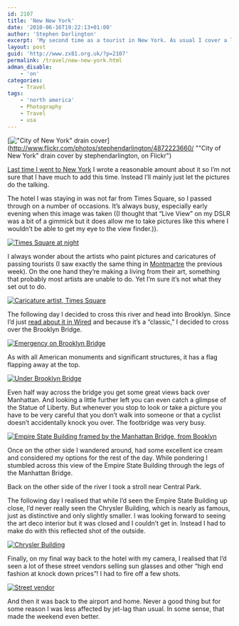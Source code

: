 ```yaml
---
id: 2107
title: 'New New York'
date: '2010-06-16T19:22:13+01:00'
author: 'Stephen Darlington'
excerpt: 'My second time as a tourist in New York. As usual I cover a lot of ground.'
layout: post
guid: 'http://www.zx81.org.uk/?p=2107'
permalink: /travel/new-new-york.html
adman_disable:
    - 'on'
categories:
    - Travel
tags:
    - 'north america'
    - Photography
    - Travel
    - usa
---
```


[!["City of New York" drain cover](https://i0.wp.com/farm5.staticflickr.com/4099/4872223660_355d42a61c.jpg?resize=500%2C333)](http://www.flickr.com/photos/stephendarlington/4872223660/ ""City of New York" drain cover by stephendarlington, on Flickr")

[Last time I went to New York](http://www.zx81.org.uk/travel/new-york-2006.html) I wrote a reasonable amount about it so I’m not sure that I have much to add this time. Instead I’ll mainly just let the pictures do the talking.

The hotel I was staying in was not far from Times Square, so I passed through on a number of occasions. It’s always busy, especially early evening when this image was taken ((I thought that “Live View” on my DSLR was a bit of a gimmick but it does allow me to take pictures like this where I wouldn’t be able to get my eye to the view finder.)).

[![Times Square at night](https://i0.wp.com/farm5.staticflickr.com/4095/4872224692_8d2bd30e19.jpg?resize=500%2C333)](http://www.flickr.com/photos/stephendarlington/4872224692/ "Times Square at night by stephendarlington, on Flickr")

I always wonder about the artists who paint pictures and caricatures of passing tourists (I saw exactly the same thing in [Montmartre](http://www.zx81.org.uk/travel/paris-part-deux.html) the previous week). On the one hand they’re making a living from their art, something that probably most artists are unable to do. Yet I’m sure it’s not what they set out to do.

[![Caricature artist, Times Square](https://i0.wp.com/farm5.staticflickr.com/4139/4872225234_83f8452697.jpg?resize=500%2C333)](http://www.flickr.com/photos/stephendarlington/4872225234/ "Caricature artist, Times Square by stephendarlington, on Flickr")

The following day I decided to cross this river and head into Brooklyn. Since I’d just [read about it in Wired](http://www.wired.com/thisdayintech/2010/05/0524brooklyn-bridge-opens/) and because it’s a “classic,” I decided to cross over the Brooklyn Bridge.

[![Emergency on Brooklyn Bridge](https://i0.wp.com/farm5.staticflickr.com/4082/4872225422_0b437be069.jpg?resize=500%2C333)](http://www.flickr.com/photos/stephendarlington/4872225422/ "Emergency on Brooklyn Bridge by stephendarlington, on Flickr")

As with all American monuments and significant structures, it has a flag flapping away at the top.

[![Under Brooklyn Bridge](https://i0.wp.com/farm5.staticflickr.com/4093/4872225742_02ee58a1e1.jpg?resize=500%2C333)](http://www.flickr.com/photos/stephendarlington/4872225742/ "Under Brooklyn Bridge by stephendarlington, on Flickr")

Even half way across the bridge you get some great views back over Manhattan. And looking a little further left you can even catch a glimpse of the Statue of Liberty. But whenever you stop to look or take a picture you have to be very careful that you don’t walk into someone or that a cyclist doesn’t accidentally knock you over. The footbridge was very busy.

[![Empire State Building framed by the Manhattan Bridge, from Booklyn](https://i0.wp.com/farm5.staticflickr.com/4121/4872226058_435bbcd582.jpg?resize=333%2C500)](http://www.flickr.com/photos/stephendarlington/4872226058/ "Empire State Building framed by the Manhattan Bridge, from Booklyn by stephendarlington, on Flickr")

Once on the other side I wandered around, had some excellent ice cream and considered my options for the rest of the day. While pondering I stumbled across this view of the Empire State Building through the legs of the Manhattan Bridge.

Back on the other side of the river I took a stroll near Central Park.

The following day I realised that while I’d seen the Empire State Building up close, I’d never really seen the Chrysler Building, which is nearly as famous, just as distinctive and only slightly smaller. I was looking forward to seeing the art deco interior but it was closed and I couldn’t get in. Instead I had to make do with this reflected shot of the outside.

[![Chrysler Building](https://i0.wp.com/farm5.staticflickr.com/4135/4872226370_59903b8d43.jpg?resize=500%2C333)](http://www.flickr.com/photos/stephendarlington/4872226370/ "Chrysler Building by stephendarlington, on Flickr")

Finally, on my final way back to the hotel with my camera, I realised that I’d seen a lot of these street vendors selling sun glasses and other “high end fashion at knock down prices”! I had to fire off a few shots.

[![Street vendor](https://i0.wp.com/farm5.staticflickr.com/4139/4872257126_91515eaac3.jpg?resize=500%2C333)](http://www.flickr.com/photos/stephendarlington/4872257126/ "Street vendor by stephendarlington, on Flickr")

And then it was back to the airport and home. Never a good thing but for some reason I was less affected by jet-lag than usual. In some sense, that made the weekend even better.